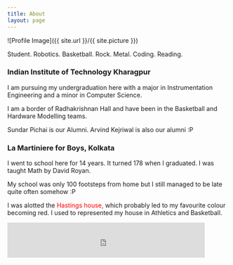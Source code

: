 ```yaml
---
title: About
layout: page
---
```

![Profile Image]({{ site.url }}/{{ site.picture }})

Student. Robotics. Basketball. Rock. Metal. Coding. Reading.

### <a href="http://www.iitkgp.ac.in/" style="text-decoration: none">Indian Institute of Technology Kharagpur</a>

<p>I am pursuing my undergraduation here with a major in Instrumentation Engineering and a minor in Computer Science.</p>
<p>I am a border of <a href="http://rkhall.org/" style="text-decoration: none">Radhakrishnan Hall</a> and have been in the Basketball and Hardware Modelling teams.
<p>Sundar Pichai is our Alumni. Arvind Kejriwal is also our alumni :P</p>

### <a href="http://www.lamartiniere.co/" style="text-decoration: none">La Martiniere for Boys, Kolkata</a>
<p>I went to school here for 14 years. It turned 178 when I graduated. I was taught Math by <a href="https://www.youtube.com/watch?v=4ST_vrqMg_Q" style="text-decoration: none">David Royan</a>.</p>
<p>My school was only 100 footsteps from home but I still managed to be late quite often somehow :P</p>
<p>I was alotted the <font color="red">Hastings house,</font> which probably led to my favourite colour becoming red. I used to represented my house in Athletics and Basketball.</p>

<iframe src="https://www.facebook.com/plugins/follow?href=https%3A%2F%2Fwww.facebook.com%2Fshashwatg3&amp;layout=standard&amp;show_faces=true&amp;colorscheme=light&amp;width=450&amp;height=80" scrolling="no" frameborder="0" style="border:none; overflow:hidden; width:450px; height:80px;" allowTransparency="true"></iframe>